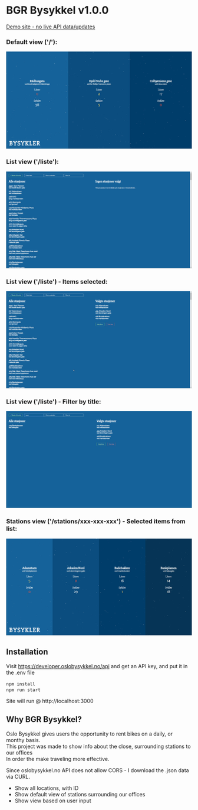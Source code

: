 # BGR Bysykkel  v1.0.0
[Demo site - no live API data/updates](http://bysykkel.ispwbv003.axpa.no/)


### Default view ('/'):
![alt text](https://github.com/dagthomas/bgrbysykkel/raw/master/readme/default_site.jpg "Default Site")

### List view ('/liste'):
![alt text](https://github.com/dagthomas/bgrbysykkel/raw/master/readme/list_of_stations.jpg "List of Stations")

### List view ('/liste') - Items selected:
![alt text](https://github.com/dagthomas/bgrbysykkel/raw/master/readme/list_of_stations2.jpg "List of Stations")

### List view ('/liste') - Filter by title:
![alt text](https://github.com/dagthomas/bgrbysykkel/raw/master/readme/list_of_stations3.jpg "List of Stations")

### Stations view ('/stations/xxx-xxx-xxx') - Selected items from list:
![alt text](https://github.com/dagthomas/bgrbysykkel/raw/master/readme/selected_stations.jpg "Selected Stations")


## Installation

Visit https://developer.oslobysykkel.no/api and get an API key, and put it in the .env file

```shell
npm install
npm run start
```

Site will run @ http://localhost:3000

## Why BGR Bysykkel?

Oslo Bysykkel gives users the opportunity to rent bikes on a daily, or monthy basis.<br> 
This project was made to show info about the close, surrounding stations to our offices <br>
In order the make traveling more effective.<br>

Since oslobysykkel.no API does not allow CORS - I download the .json data via CURL.<br>

 * Show all locations, with ID
 * Show default view of stations surrounding our offices
 * Show view based on user input
 <br>
